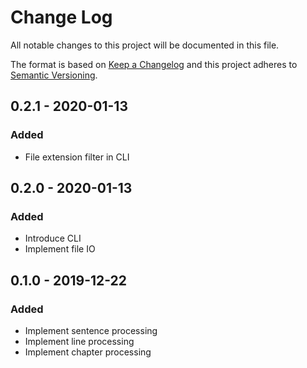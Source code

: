 # Change Log
All notable changes to this project will be documented in this file.

The format is based on [Keep a Changelog](http://keepachangelog.com/)
and this project adheres to [Semantic Versioning](http://semver.org/).

## 0.2.1 - 2020-01-13
### Added
* File extension filter in CLI

## 0.2.0 - 2020-01-13
### Added
* Introduce CLI
* Implement file IO

## 0.1.0 - 2019-12-22
### Added

* Implement sentence processing
* Implement line processing
* Implement chapter processing